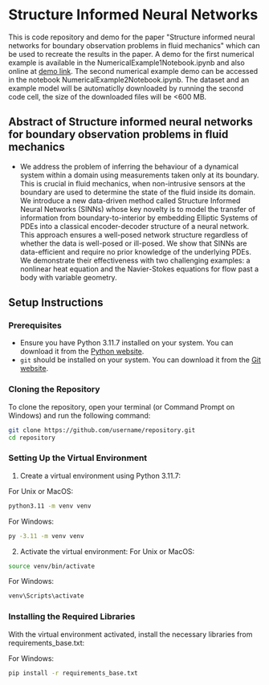 # Structure Informed Neural Networks

This is code repository and demo for the paper "Structure informed neural networks for boundary observation problems in fluid mechanics" which can be used to recreate the results in the paper. A demo for the first numerical example is available in the NumericalExample1Notebook.ipynb and also online at [demo link](https://drive.google.com/file/d/1r6fiRHBhgSGEU_26-fn7nWzZGopArEu0/view?usp=sharing). The second numerical example demo can be accessed in the notebook NumericalExample2Notebook.ipynb. The dataset and an example model will be automaticlly downloaded by running the second code cell, the size of the downloaded files will be <600 MB.

## Abstract of Structure informed neural networks for boundary observation problems in fluid mechanics

- We address the problem of inferring the behaviour of a dynamical system within a domain using measurements taken only at its boundary. This is crucial in fluid mechanics, when non-intrusive sensors at the boundary are used to determine the state of the fluid inside its domain. We introduce a new data-driven method called Structure Informed Neural Networks (SINNs) whose key novelty is to model the transfer of information from  boundary-to-interior by embedding Elliptic Systems of PDEs into a classical encoder-decoder structure of a neural network. This approach ensures a well-posed network structure regardless of whether the data is well-posed or ill-posed. We show that SINNs are data-efficient and require no prior knowledge of the underlying PDEs. We demonstrate their effectiveness with two challenging examples: a nonlinear heat equation and the Navier-Stokes equations for flow past a body with variable geometry.

## Setup Instructions

### Prerequisites

- Ensure you have Python 3.11.7 installed on your system. You can download it from the [Python website](https://www.python.org/downloads/release/python-3117/).
- `git` should be installed on your system. You can download it from the [Git website](https://github.com/aeroimperial-optimization/Structure-Informed-Neural-Networks.git).

### Cloning the Repository

To clone the repository, open your terminal (or Command Prompt on Windows) and run the following command:

```bash
git clone https://github.com/username/repository.git
cd repository
```

### Setting Up the Virtual Environment

1.	Create a virtual environment using Python 3.11.7:

For Unix or MacOS:

```bash
python3.11 -m venv venv
```

For Windows:

```bash
py -3.11 -m venv venv
```

2.	Activate the virtual environment:
For Unix or MacOS:

```bash
source venv/bin/activate
```

For Windows:
```bash
venv\Scripts\activate
```

### Installing the Required Libraries

With the virtual environment activated, install the necessary libraries from requirements_base.txt:

For Windows:
```bash
pip install -r requirements_base.txt
```